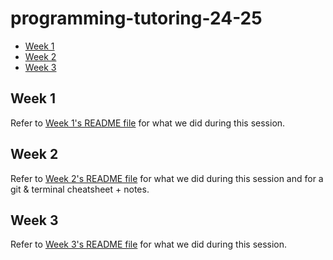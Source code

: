 # programming-tutoring-24-25

- [Week 1](#week-1)
- [Week 2](#week-2)
- [Week 3](#week-3)

## Week 1

Refer to [Week 1's README file](week_1/README.md) for what we did during this session.

## Week 2

Refer to [Week 2's README file](week_2/README.md) for what we did during this session and for a git & terminal cheatsheet + notes.

## Week 3

Refer to [Week 3's README file](week_3/README.md) for what we did during this session.
